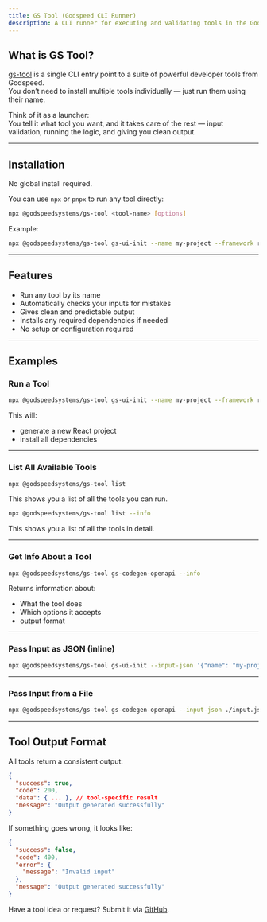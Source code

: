 ```yaml
---
title: GS Tool (Godspeed CLI Runner)
description: A CLI runner for executing and validating tools in the Godspeed ecosystem.
---
```


## What is GS Tool?

[gs-tool](https://www.npmjs.com/package/@godspeedsystems/gs-tool) is a single CLI entry point to a suite of powerful developer tools from Godspeed.  
You don’t need to install multiple tools individually — just run them using their name.

Think of it as a launcher:  
You tell it what tool you want, and it takes care of the rest — input validation, running the logic, and giving you clean output.

---

## Installation

No global install required.

You can use `npx` or `pnpx` to run any tool directly:

```bash
npx @godspeedsystems/gs-tool <tool-name> [options]
```

Example:

```bash
npx @godspeedsystems/gs-tool gs-ui-init --name my-project --framework react --template default
```

---

## Features

- Run any tool by its name
- Automatically checks your inputs for mistakes
- Gives clean and predictable output
- Installs any required dependencies if needed
- No setup or configuration required

---

## Examples

### Run a Tool

```bash
npx @godspeedsystems/gs-tool gs-ui-init --name my-project --framework react --template default
```

This will:

- generate a new React project
- install all dependencies

---

### List All Available Tools

```bash
npx @godspeedsystems/gs-tool list
```

This shows you a list of all the tools you can run.

```bash
npx @godspeedsystems/gs-tool list --info
```

This shows you a list of all the tools in detail.

---

### Get Info About a Tool

```bash
npx @godspeedsystems/gs-tool gs-codegen-openapi --info
```

Returns information about:

- What the tool does
- Which options it accepts
- output format

---

### Pass Input as JSON (inline)

```bash
npx @godspeedsystems/gs-tool gs-ui-init --input-json '{"name": "my-project"}'
```

---

### Pass Input from a File

```bash
npx @godspeedsystems/gs-tool gs-codegen-openapi --input-json ./input.json
```

---

## Tool Output Format

All tools return a consistent output:

```json
{
  "success": true,
  "code": 200,
  "data": { ... }, // tool-specific result
  "message": "Output generated successfully"
}
```

If something goes wrong, it looks like:

```json
{
  "success": false,
  "code": 400,
  "error": {
    "message": "Invalid input"
  },
  "message": "Output generated successfully"
}
```

Have a tool idea or request? Submit it via [GitHub](https://github.com/godspeedsystems).
